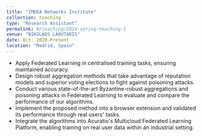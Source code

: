 ```yaml
---
title: "IMDEA Networks Institute"
collection: teaching
type: "Research Assistant"
permalink: #/teaching/2014-spring-teaching-1
venue: "NIKOLAOS LAOUTARIS"
date: Oct. 2020-Present
location: "Madrid, Spain"
---
```


- Apply Federated Learning in centralised training tasks, ensuring maintained accuracy.
- Design robust aggregation methods that take advantage of reputation models and superior voting elections to fight against poisoning attacks.
- Conduct various state-of-the-art Byzantine-robust aggregations and poisoning attacks in Federated Learning to evaluate and compare the performance of our algorithms.
- Implement the proposed method into a browser extension and validated its performance through real users' tasks.
- Integrate the algorithms into Acuratio's Multicloud Federated Learning Platform, enabling training on real user data within an industrial setting.


